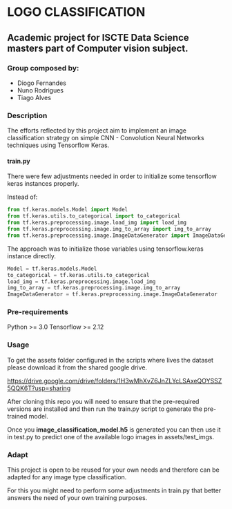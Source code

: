# LOGO CLASSIFICATION

## Academic project for ISCTE Data Science masters part of Computer vision subject.

### Group composed by:

- Diogo Fernandes
- Nuno Rodrigues
- Tiago Alves

### Description

The efforts reflected by this project aim to implement an image classification strategy on simple CNN - Convolution Neural Networks techniques using Tensorflow Keras.

#### train.py

There were few adjustments needed in order to initialize some tensorflow keras instances properly.

Instead of:

```python
from tf.keras.models.Model import Model
from tf.keras.utils.to_categorical import to_categorical 
from tf.keras.preprocessing.image.load_img import load_img
from tf.keras.preprocessing.image.img_to_array import img_to_array
from tf.keras.preprocessing.image.ImageDataGenerator import ImageDataGenerator
```

The approach was to initialize those variables using tensorflow.keras instance directly.

```python
Model = tf.keras.models.Model
to_categorical = tf.keras.utils.to_categorical
load_img = tf.keras.preprocessing.image.load_img
img_to_array = tf.keras.preprocessing.image.img_to_array
ImageDataGenerator = tf.keras.preprocessing.image.ImageDataGenerator
```

### Pre-requirements 

Python >= 3.0
Tensorflow >= 2.12

### Usage

To get the assets folder configured in the scripts where lives the dataset please download it from the shared google drive.

https://drive.google.com/drive/folders/1H3wMhXvZ6JnZLYcLSAxeQOYSSZ5QQK6T?usp=sharing 

After cloning this repo you will need to ensure that the pre-required versions are installed and then run the train.py script to generate the pre-trained model.

Once you **image_classification_model.h5** is generated you can then use it in test.py to predict one of the available logo images in assets/test_imgs.

### Adapt

This project is open to be reused for your own needs and therefore can be adapted for any image type classification. 

For this you might need to perform some adjustments in train.py that better answers the need of your own training purposes.

